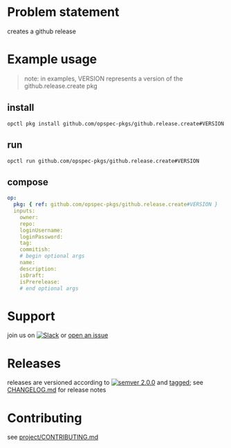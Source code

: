# Problem statement
creates a github release

# Example usage

> note: in examples, VERSION represents a version of the github.release.create pkg

## install

```shell
opctl pkg install github.com/opspec-pkgs/github.release.create#VERSION
```

## run

```
opctl run github.com/opspec-pkgs/github.release.create#VERSION
```

## compose

```yaml
op:
  pkg: { ref: github.com/opspec-pkgs/github.release.create#VERSION }
  inputs: 
    owner:
    repo:
    loginUsername:
    loginPassword:
    tag:
    commitish:
    # begin optional args
    name:
    description:
    isDraft:
    isPrerelease:
    # end optional args
```

# Support

join us on [![Slack](https://opspec-slackin.herokuapp.com/badge.svg)](https://opspec-slackin.herokuapp.com/)
or [open an issue](https://github.com/opspec-pkgs/github.release.create/issues)

# Releases

releases are versioned according to
[![semver 2.0.0](https://img.shields.io/badge/semver-2.0.0-brightgreen.svg)](http://semver.org/spec/v2.0.0.html)
and [tagged](https://git-scm.com/book/en/v2/Git-Basics-Tagging); see
[CHANGELOG.md](CHANGELOG.md) for release notes

# Contributing

see [project/CONTRIBUTING.md](https://github.com/opspec-pkgs/project/blob/master/CONTRIBUTING.md)
